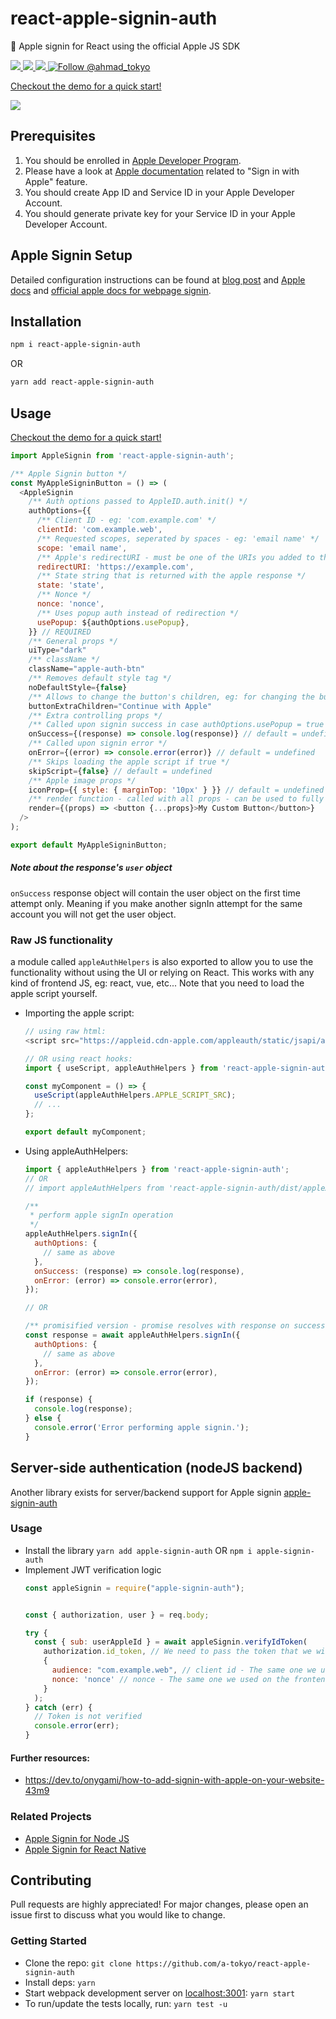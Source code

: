 # react-apple-signin-auth

 Apple signin for React using the official Apple JS SDK

<a href="https://npmjs.com/package/react-apple-signin-auth">
  <img src="https://img.shields.io/npm/v/react-apple-signin-auth.svg"></img>
  <img src="https://img.shields.io/npm/dt/react-apple-signin-auth.svg"></img>
</a>
<a href="https://codecov.io/gh/A-Tokyo/react-apple-signin-auth">
  <img src="https://img.shields.io/codecov/c/github/a-tokyo/react-apple-signin-auth.svg"></img>
</a>
<a href="https://twitter.com/intent/follow?screen_name=ahmad_tokyo"><img src="https://img.shields.io/twitter/follow/ahmad_tokyo.svg?label=Follow%20@ahmad_tokyo" alt="Follow @ahmad_tokyo"></img></a>

[Checkout the demo for a quick start!](https://a-tokyo.github.io/react-apple-signin-auth)

<a href="https://a-tokyo.github.io/react-apple-signin-auth">
<img src="https://i.imgur.com/Z8avh0K.png"></img>
</a>

## Prerequisites
1. You should be enrolled in [Apple Developer Program](https://developer.apple.com/programs/).
2. Please have a look at [Apple documentation](
https://developer.apple.com/sign-in-with-apple/get-started/) related to "Sign in with Apple" feature.
3. You should create App ID and Service ID in your Apple Developer Account.
4. You should generate private key for your Service ID in your Apple Developer Account.

## Apple Signin Setup
Detailed configuration instructions can be found at [blog post](https://medium.com/@artyomefremov/add-sign-in-with-apple-button-to-your-website-today-part-1-12ed1444623a?postPublishedType=initial) and [Apple docs](https://help.apple.com/developer-account/#/dev1c0e25352) and [official apple docs for webpage signin](https://developer.apple.com/documentation/sign_in_with_apple/sign_in_with_apple_js/configuring_your_webpage_for_sign_in_with_apple).

## Installation

```bash
npm i react-apple-signin-auth
```
OR
```bash
yarn add react-apple-signin-auth
```

## Usage
[Checkout the demo for a quick start!](https://a-tokyo.github.io/react-apple-signin-auth)
```js
import AppleSignin from 'react-apple-signin-auth';

/** Apple Signin button */
const MyAppleSigninButton = () => (
  <AppleSignin
    /** Auth options passed to AppleID.auth.init() */
    authOptions={{
      /** Client ID - eg: 'com.example.com' */
      clientId: 'com.example.web',
      /** Requested scopes, seperated by spaces - eg: 'email name' */
      scope: 'email name',
      /** Apple's redirectURI - must be one of the URIs you added to the serviceID - the undocumented trick in apple docs is that you should call auth from a page that is listed as a redirectURI, localhost fails */
      redirectURI: 'https://example.com',
      /** State string that is returned with the apple response */
      state: 'state',
      /** Nonce */
      nonce: 'nonce',
      /** Uses popup auth instead of redirection */
      usePopup: ${authOptions.usePopup},
    }} // REQUIRED
    /** General props */
    uiType="dark"
    /** className */
    className="apple-auth-btn"
    /** Removes default style tag */
    noDefaultStyle={false}
    /** Allows to change the button's children, eg: for changing the button text */
    buttonExtraChildren="Continue with Apple"
    /** Extra controlling props */
    /** Called upon signin success in case authOptions.usePopup = true -- which means auth is handled client side */
    onSuccess={(response) => console.log(response)} // default = undefined
    /** Called upon signin error */
    onError={(error) => console.error(error)} // default = undefined
    /** Skips loading the apple script if true */
    skipScript={false} // default = undefined
    /** Apple image props */
    iconProp={{ style: { marginTop: '10px' } }} // default = undefined
    /** render function - called with all props - can be used to fully customize the UI by rendering your own component  */
    render={(props) => <button {...props}>My Custom Button</button>}
  />
);

export default MyAppleSigninButton;
```

##### Note about the response's `user` object
`onSuccess` response object will contain the user object on the first time attempt only. Meaning if you make another signIn attempt for the same account you will not get the user object.
### Raw JS functionality
a module called `appleAuthHelpers` is also exported to allow you to use the functionality without using the UI or relying on React. This works with any kind of frontend JS, eg: react, vue, etc... Note that you need to load the apple script yourself.
- Importing the apple script:
  ```js
  // using raw html:
  <script src="https://appleid.cdn-apple.com/appleauth/static/jsapi/appleid/1/en_US/appleid.auth.js" defer></script>

  // OR using react hooks:
  import { useScript, appleAuthHelpers } from 'react-apple-signin-auth';

  const myComponent = () => {
    useScript(appleAuthHelpers.APPLE_SCRIPT_SRC);
    // ...
  };

  export default myComponent;

  ```
- Using appleAuthHelpers:
  ```js
  import { appleAuthHelpers } from 'react-apple-signin-auth';
  // OR
  // import appleAuthHelpers from 'react-apple-signin-auth/dist/appleAuthHelpers'; // @unstable - might change with upgrades

  /**
   * perform apple signIn operation
   */
  appleAuthHelpers.signIn({
    authOptions: {
      // same as above
    },
    onSuccess: (response) => console.log(response),
    onError: (error) => console.error(error),
  });

  // OR

  /** promisified version - promise resolves with response on success or undefined on error -- note that this only work with usePopup: true */
  const response = await appleAuthHelpers.signIn({
    authOptions: {
      // same as above
    },
    onError: (error) => console.error(error),
  });

  if (response) {
    console.log(response);
  } else {
    console.error('Error performing apple signin.');
  }

  ```

## Server-side authentication (nodeJS backend)
Another library exists for server/backend support for Apple signin [apple-signin-auth](https://github.com/A-Tokyo/apple-signin-auth)

### Usage
- Install the library `yarn add apple-signin-auth` OR `npm i apple-signin-auth`
- Implement JWT verification logic
  ```js
  const appleSignin = require("apple-signin-auth");


  const { authorization, user } = req.body;

  try {
    const { sub: userAppleId } = await appleSignin.verifyIdToken(
      authorization.id_token, // We need to pass the token that we wish to decode.
      {
        audience: "com.example.web", // client id - The same one we used on the frontend, this is the secret key used for encoding and decoding the token.
        nonce: 'nonce' // nonce - The same one we used on the frontend - OPTIONAL
      }
    );
  } catch (err) {
    // Token is not verified
    console.error(err);
  }
  ```
#### Further resources:
- https://dev.to/onygami/how-to-add-signin-with-apple-on-your-website-43m9

### Related Projects
- [Apple Signin for Node JS](https://github.com/A-Tokyo/apple-signin-auth)
- [Apple Signin for React Native](https://github.com/invertase/react-native-apple-authentication)

## Contributing
Pull requests are highly appreciated! For major changes, please open an issue first to discuss what you would like to change.

### Getting Started
- Clone the repo: `git clone https://github.com/a-tokyo/react-apple-signin-auth`
- Install deps: `yarn`
- Start webpack development server on [localhost:3001](http://localhost:3001): `yarn start`
- To run/update the tests locally, run: `yarn test -u`
